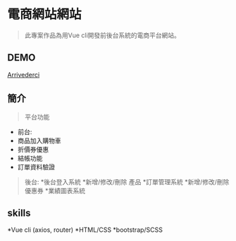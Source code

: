 # 電商網站網站
> 此專案作品為用Vue cli開發前後台系統的電商平台網站。

## DEMO
[Arrivederci](https://chiaohu.github.io/vue-project-ecommerce/dist/#/)

## 簡介
> 平台功能
* 前台:
* 商品加入購物車
* 折價券優惠
* 結帳功能
* 訂單資料驗證

>後台:
*後台登入系統
*新增/修改/刪除 產品
*訂單管理系統
*新增/修改/刪除 優惠券
*業績圖表系統 

## skills
*Vue cli (axios, router)
*HTML/CSS
*bootstrap/SCSS
